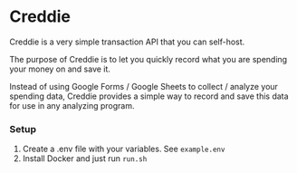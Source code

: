 # Creddie

Creddie is a very simple transaction API that you can self-host.

The purpose of Creddie is to let you quickly record what you are spending your money on and save it.

Instead of using Google Forms / Google Sheets to collect / analyze your spending data, Creddie provides a simple way to record and save this data for use in any analyzing program.


### Setup

1. Create a .env file with your variables. See `example.env`
2. Install Docker and just run `run.sh`
